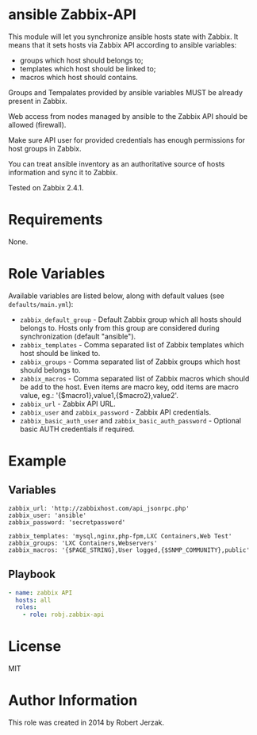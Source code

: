 ansible Zabbix-API
==================

This module will let you synchronize ansible hosts state with Zabbix. It means that it sets hosts via Zabbix API according to ansible variables:

- groups which host should belongs to;
- templates which host should be linked to;
- macros which host should contains.

Groups and Tempalates provided by ansible variables MUST be already present in Zabbix.

Web access from nodes managed by ansible to the Zabbix API should be allowed (firewall).

Make sure API user for provided credentials has enough permissions for host groups in Zabbix.

You can treat ansible inventory as an authoritative source of hosts information and sync it to Zabbix.

Tested on Zabbix 2.4.1.

Requirements
============

None.

Role Variables
==============

Available variables are listed below, along with default values (see `defaults/main.yml`):

- `zabbix_default_group` - Default Zabbix group which all hosts should belongs to. Hosts only from this group are considered during synchronization (default "ansible").
- `zabbix_templates` - Comma separated list of Zabbix templates which host should be linked to.
- `zabbix_groups` - Comma separated list of Zabbix groups which host should belongs to.
- `zabbix_macros` - Comma separated list of Zabbix macros which should be add to the host. Even items are macro key, odd items are macro value, eg.: '{$macro1},value1,{$macro2},value2'.
- `zabbix_url` - Zabbix API URL.
- `zabbix_user` and `zabbix_password` - Zabbix API credentials.
- `zabbix_basic_auth_user` and `zabbix_basic_auth_password` - Optional basic AUTH credentials if required.

Example
=======

Variables
---------

    zabbix_url: 'http://zabbixhost.com/api_jsonrpc.php'
    zabbix_user: 'ansible'
    zabbix_password: 'secretpassword'
  
    zabbix_templates: 'mysql,nginx,php-fpm,LXC Containers,Web Test'
    zabbix_groups: 'LXC Containers,Webservers'
    zabbix_macros: '{$PAGE_STRING},User logged,{$SNMP_COMMUNITY},public'

Playbook
--------

```yaml
- name: zabbix API
  hosts: all
  roles:
    - role: robj.zabbix-api
```

License
=======
MIT

Author Information
==================
This role was created in 2014 by Robert Jerzak.
